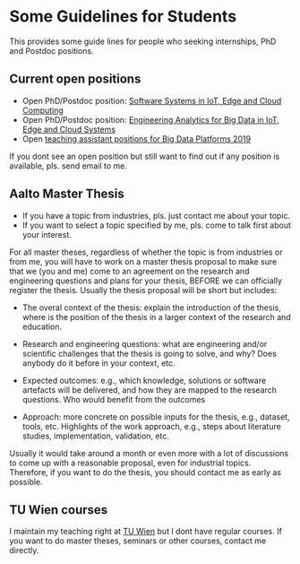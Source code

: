 # Some Guidelines for Students

This provides some guide lines for people who seeking internships, PhD and Postdoc positions.

## Current open positions

* Open PhD/Postdoc position: [Software Systems in IoT, Edge and Cloud Computing](https://rdsea.github.io/openpositions-asre.txt)
* Open PhD/Postdoc position: 	[Engineering Analytics for Big Data in  IoT, Edge and Cloud Systems](https://rdsea.github.io/openpositionsbigdataase.txt)
* Open [teaching assistant positions for Big Data Platforms 2019](https://github.com/linhsolar/bdp/blob/master/jobs/bdp-2019.md)

If you dont see an open position but still want to find out if any position is available, pls. send email to me.

## Aalto Master Thesis

* If you have a topic from industries, pls. just contact me about your topic.
* If you want to select a topic specified by me, pls. come to talk first about your interest.

For all master theses, regardless of whether the topic is from industries or from me, you will have to work on a master thesis proposal to make sure that we (you and me) come to an agreement on the research and engineering questions and plans for your thesis, BEFORE we can officially register the thesis. Usually the thesis proposal will be short but includes:

* The overal context of the thesis: explain the introduction of the thesis, where is the position of the thesis in a larger context of the research and education.
* Research and engineering questions: what  are engineering and/or scientific challenges that the thesis is going to solve, and why? Does anybody do it before in your context, etc.
* Expected outcomes: e.g., which knowledge, solutions or software artefacts will be delivered, and how they are mapped to the research questions. Who would benefit from the outcomes

 * Approach: more concrete on possible inputs for the thesis, e.g., dataset, tools, etc. Highlights of the work approach, e.g., steps about literature studies, implementation, validation, etc.

Usually it would take around a month or even more with a lot of discussions to come up with a reasonable proposal, even for industrial topics. Therefore, if you want to do the thesis, you should contact me as early as possible.

## TU Wien courses

I maintain my teaching right at [TU Wien](www.informatik.tuwien.ac.at) but I dont have regular courses. If you want to do master theses, seminars or other courses, contact me directly.
